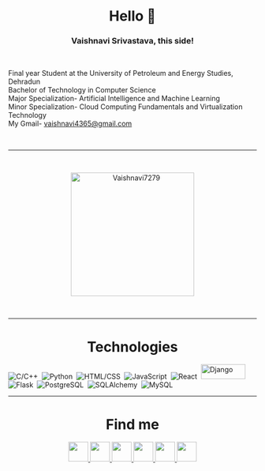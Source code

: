 <!--
### Hi there 👋
*Vaishnavi7279/Vaishnavi7279* is a ✨ special ✨ repository because its `README.md` (this file) appears on your GitHub profile.
Here are some ideas to get you started:
- 🔭 I’m currently working on ...
- 🌱 I’m currently learning ...
- 👯 I’m looking to collaborate on ...
- 🤔 I’m looking for help with ...
- 💬 Ask me about ...
- 📫 How to reach me: ...
- 😄 Pronouns: ...
- ⚡ Fun fact: ...
-->

<h1 align="center">Hello 👋</h1>
<h3 align="center">Vaishnavi Srivastava, this side!</h3>
</br>
<!--Introduction-->
<p>
Final year Student at the University of Petroleum and Energy Studies, Dehradun
</br>
Bachelor of Technology in Computer Science 
</br>
Major Specialization- Artificial Intelligence and Machine Learning
</br>
Minor Specialization- Cloud Computing Fundamentals and Virtualization Technology
</br>
My Gmail-
<a href="https://mail.google.com/mail/u/0/#inbox">
  vaishnavi4365@gmail.com
</a>
</p>
<div id="badges">
  <img src="https://komarev.com/ghpvc/?username=Vaishnavi7279&style=flat-square&color=blue" alt=""/>
</div>

<!--Streak Count-->
<br>
<hr style="border:1px white"> </hr>
<br>
<p align="center">
  <a href="https://github.com/Vaishnavi7279">
    <img height="250em" src="https://github-readme-streak-stats.herokuapp.com/?user=Vaishnavi7279&theme=algolia&count_private=true" alt="Vaishnavi7279"/> 
  </a>
</p>
</br>

<!--Technologies-->
<hr style="border:1px white"> </hr>
<h1 align="center">Technologies</h1>
<div>
  <img src="https://img.shields.io/badge/C/C++-3776AB?style=for-the-badge&logo=c/c++&logoColor=white" title="C/C++" alt="C/C++">&nbsp;
  <img src="https://img.shields.io/badge/Python-00000F?style=for-the-badge&logo=python&logoColor=white" title="Python" alt="Python">&nbsp;
  <img src="https://img.shields.io/badge/HTML/CSS-3776AB?style=for-the-badge&logo=html&logoColor=white" title="HTML/CSS" alt="HTML/CSS">&nbsp;
  <img src="https://img.shields.io/badge/JavaScript-00000F?style=for-the-badge&logo=javascript&logoColor=white" title="JavaScript" alt="JavaScript">&nbsp;
  <img src="https://img.shields.io/badge/React-3776AB?style=for-the-badge&logo=react&logoColor=white" title="React" alt="React">&nbsp;
  <img src="https://img.shields.io/badge/Django-00000F?style=for-the-badge&logo=django&logoColor=white" title="Django" alt="Django" width="90" height="30">&nbsp;
  <img src="https://img.shields.io/badge/Flask-3776AB?style=for-the-badge&logo=flask&logoColor=white" title="Flask" alt="Flask">&nbsp;
  <img src="https://img.shields.io/badge/PostgreSQL-00000F?style=for-the-badge&logo=postgresql&logoColor=white" title="PostgreSQL" alt="PostgreSQL">&nbsp;
  <img src="https://img.shields.io/badge/SQLAlchemy-3776AB?style=for-the-badge&logo=sqlalchemy&logoColor=white" title="SQLAlchemy" alt="SQLAlchemy"/>&nbsp;
  <img src="https://img.shields.io/badge/MySQL-00000F?style=for-the-badge&logo=mysql&logoColor=white" title="MySQL"  alt="MySQL"/>&nbsp;
</div>

<!--Social-->
<hr style="border:1px white"> </hr>
<h1 align="center">Find me</h1>
<p align="center">
  <a href="https://mail.google.com/mail/u/0/#inbox">
    <img width="40px" src="https://img.icons8.com/fluent/48/000000/mail.png" /
  </a>
  <a href="https://www.linkedin.com/in/vaishnavi7279/">
    <img width="40px" src="https://img.icons8.com/fluent/48/000000/linkedin.png" />
  </a>
  <a href="https://www.facebook.com/Vaishnavi7279">
    <img width="40px" src="https://img.icons8.com/color/48/000000/facebook.png"  />
  </a>
  <a href="https://www.instagram.com/_vaishnavi93_/">
    <img width="40px" src="https://img.icons8.com/color/48/000000/instagram-new.png"  />
  </a>
  <a href="https://twitter.com/Vaishnavi7279">
    <img width="40px" src="https://img.icons8.com/fluency/48/000000/twitter.png"  />
  </a> 
  <a href="https://sites.google.com/view/vaishnavisrivastava/home">
    <img width="40px" src="https://img.icons8.com/fluency/48/000000/document.png"  />
  </a>
</p>
